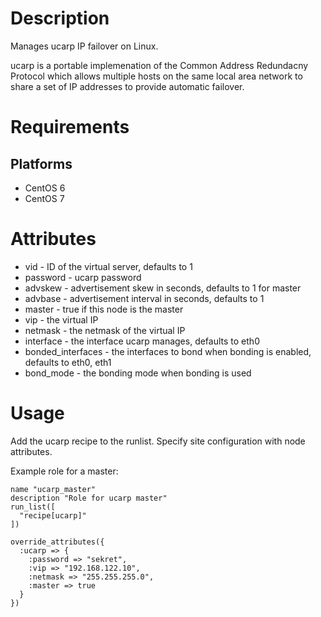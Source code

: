 Description
===========

Manages ucarp IP failover on Linux.

ucarp is a portable implemenation of the Common Address Redundacny Protocol
which allows multiple hosts on the same local area network to share a set of IP
addresses to provide automatic failover.

Requirements
============

Platforms
-----------
- CentOS 6
- CentOS 7

Attributes
==========

* vid - ID of the virtual server, defaults to 1
* password - ucarp password
* advskew - advertisement skew in seconds, defaults to 1 for master
* advbase - advertisement interval in seconds, defaults to 1
* master - true if this node is the master
* vip - the virtual IP
* netmask - the netmask of the virtual IP
* interface - the interface ucarp manages, defaults to eth0
* bonded_interfaces - the interfaces to bond when bonding is enabled, defaults to eth0, eth1
* bond_mode - the bonding mode when bonding is used

Usage
=====

Add the ucarp recipe to the runlist. Specify site configuration
with node attributes.

Example role for a master:

    name "ucarp_master"
    description "Role for ucarp master"
    run_list([
      "recipe[ucarp]"
    ])

    override_attributes({
      :ucarp => { 
        :password => "sekret",
        :vip => "192.168.122.10",
        :netmask => "255.255.255.0",
        :master => true
      }
    })
